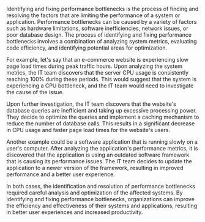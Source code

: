 

Identifying and fixing performance bottlenecks is the process of finding and resolving the factors that are limiting the performance of a system or application. Performance bottlenecks can be caused by a variety of factors such as hardware limitations, software inefficiencies, network issues, or poor database design. The process of identifying and fixing performance bottlenecks involves a combination of analyzing system metrics, evaluating code efficiency, and identifying potential areas for optimization.

For example, let's say that an e-commerce website is experiencing slow page load times during peak traffic hours. Upon analyzing the system metrics, the IT team discovers that the server CPU usage is consistently reaching 100% during these periods. This would suggest that the system is experiencing a CPU bottleneck, and the IT team would need to investigate the cause of the issue.

Upon further investigation, the IT team discovers that the website's database queries are inefficient and taking up excessive processing power. They decide to optimize the queries and implement a caching mechanism to reduce the number of database calls. This results in a significant decrease in CPU usage and faster page load times for the website's users.

Another example could be a software application that is running slowly on a user's computer. After analyzing the application's performance metrics, it is discovered that the application is using an outdated software framework that is causing its performance issues. The IT team decides to update the application to a newer version of the framework, resulting in improved performance and a better user experience.

In both cases, the identification and resolution of performance bottlenecks required careful analysis and optimization of the affected systems. By identifying and fixing performance bottlenecks, organizations can improve the efficiency and effectiveness of their systems and applications, resulting in better user experiences and increased productivity.
